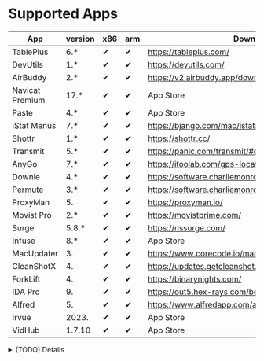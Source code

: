 # Supported Apps

| App             | version | x86 | arm | Download                                             | SIP | Author   |
|-----------------|---------|-----|-----|------------------------------------------------------|-----|----------|
| TablePlus       | 6.*     | ✔   | ✔   | https://tableplus.com/                               |     |          |
| DevUtils        | 1.*     | ✔   | ✔   | https://devutils.com/                                |     |          |
| AirBuddy        | 2.*     | ✔   | ✔   | https://v2.airbuddy.app/download                     |     |          |
| Navicat Premium | 17.*    | ✔   | ✔   | App Store                                            |     |          |
| Paste           | 4.*     | ✔   | ✔   | App Store                                            |     | Hokkaido |
| iStat Menus     | 7.*     | ✔   | ✔   | https://bjango.com/mac/istatmenus/                   |     | Hokkaido |
| Shottr          | 1.*     | ✔   | ✔   | https://shottr.cc/                                   |     | Hokkaido |
| Transmit        | 5.*     | ✔   | ✔   | https://panic.com/transmit/#download                 |     |          |
| AnyGo           | 7.*     | ✔   | ✔   | https://itoolab.com/gps-location-changer/            |     |          |
| Downie          | 4.*     | ✔   | ✔   | https://software.charliemonroe.net/downie/           |     |          |
| Permute         | 3.*     | ✔   | ✔   | https://software.charliemonroe.net/permute/          |     |          |
| ProxyMan        | 5.      | ✔   | ✔   | https://proxyman.io/                                 | ON  |          |
| Movist Pro      | 2.*     | ✔   | ✔   | https://movistprime.com/                             |     |          |
| Surge           | 5.8.*   | ✔   | ✔   | https://nssurge.com/                                 | ON  |          |
| Infuse          | 8.*     | ✔   | ✔   | App Store                                            |     |          |
| MacUpdater      | 3.      | ✔   | ✔   | https://www.corecode.io/macupdater/#download         |     |          |
| CleanShotX      | 4.      | ✔   | ✔   | https://updates.getcleanshot.com/v3/                 |     |          |
| ForkLift        | 4.      | ✔   | ✔   | https://binarynights.com/                            | ON  |          |
| IDA Pro         | 9.      | ✔   | ✔   | https://out5.hex-rays.com/beta90_6ba923/             |     | alula    |
| Alfred          | 5.      | ✔   | ✔   | https://www.alfredapp.com/app/update5/prerelease.xml | ON  | weizi    |
| Irvue           | 2023.   | ✔   | ✔   | App Store                                            | ON  | weizi    |
| VidHub          | 1.7.10  | ✔   | ✔   | App Store                                            | ON  | weizi    |

<details>
  <summary>(TODO) Details</summary>
</details>
